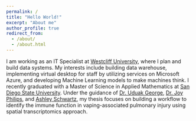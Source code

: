 ```yaml
---
permalink: /
title: "Hello World!"
excerpt: "About me"
author_profile: true
redirect_from: 
  - /about/
  - /about.html
---
```


I am working as an IT Specialist at [Westcliff University](https://www.westcliff.edu/), where I plan and build data systems. My interests include building data warehouse, implementing virtual desktop for staff by utilizing services on Microsoft Azure, and developing Machine Learning models to make machines think. I recently graduated with a Master of Science in Applied Mathematics at [San Diego State University](https://www.sdsu.edu/). Under the guidance of [Dr. Uduak George](https://georgelab.sdsu.edu/), [Dr. Joy Philips](https://sci.sdsu.edu/dpsbsc/), and [Ashley Schwartz](https://ashleyschwartz.com/), my thesis focuses on building a workflow to identify the immune function in vaping-associated pulmonary injury using spatial transcriptomics approach.
